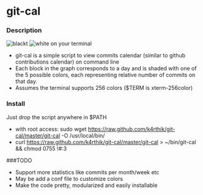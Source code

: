 git-cal
=======

### Description
![blackt](https://raw.github.com/k4rthik/git-cal/master/screenshots/img1.png ) 
![white](https://raw.github.com/k4rthik/git-cal/master/screenshots/img2.png)
on your terminal

* git-cal is a simple script to view commits calendar (similar to github contributions calendar) on command line
* Each block in the graph corresponds to a day and is shaded with one
  of the 5 possible colors, each representing relative number of commits on that day.
* Assumes the terminal supports 256 colors ($TERM is xterm-256color)

### Install

Just drop the script anywhere in $PATH
- with root access: sudo wget https://raw.github.com/k4rthik/git-cal/master/git-cal -O /usr/local/bin/
- curl https://raw.github.com/k4rthik/git-cal/master/git-cal > ~/bin/git-cal && chmod 0755 !#:3 

###TODO
- Support more statistics like commits per month/week etc
- May be add a conf file to customize colors
- Make the code pretty, modularized and easily installable

